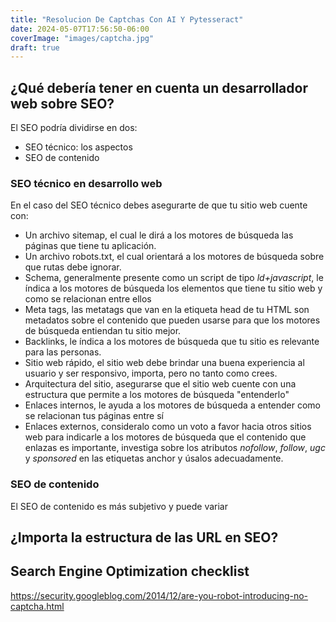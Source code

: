 ```yaml
---
title: "Resolucion De Captchas Con AI Y Pytesseract"
date: 2024-05-07T17:56:50-06:00
coverImage: "images/captcha.jpg"
draft: true
---
```




## ¿Qué debería tener en cuenta un desarrollador web sobre SEO?

El SEO podría dividirse en dos:
- SEO técnico: los aspectos 
- SEO de contenido

### SEO técnico en desarrollo web

En el caso del SEO técnico debes asegurarte de que tu sitio web cuente con:

- Un archivo sitemap, el cual le dirá a los motores de búsqueda las páginas que tiene tu aplicación.
- Un archivo robots.txt, el cual orientará a los motores de búsqueda sobre que rutas debe ignorar.
- Schema, generalmente presente como un script de tipo *ld+javascript*, le índica a los motores de búsqueda los elementos que tiene tu sitio web y como se relacionan entre ellos
- Meta tags, las metatags que van en la etiqueta head de tu HTML son metadatos sobre el contenido que pueden usarse para que los motores de búsqueda entiendan tu sitio mejor.
- Backlinks, le índica a los motores de búsqueda que tu sitio es relevante para las personas.
- Sitio web rápido, el sitio web debe brindar una buena experiencia al usuario y ser responsivo, importa, pero no tanto como crees.
- Arquitectura del sitio, asegurarse que el sitio web cuente con una estructura que permite a los motores de búsqueda "entenderlo"
- Enlaces internos, le ayuda a los motores de búsqueda a entender como se relacionan tus páginas entre sí
- Enlaces externos, consideralo como un voto a favor hacia otros sitios web para indicarle a los motores de búsqueda que el contenido que enlazas es importante, investiga sobre los atributos *nofollow*, *follow*, *ugc* y *sponsored* en las etiquetas anchor y úsalos adecuadamente.

### SEO de contenido

El SEO de contenido es más subjetivo y puede variar 

## ¿Importa la estructura de las URL en SEO?



## Search Engine Optimization checklist



https://security.googleblog.com/2014/12/are-you-robot-introducing-no-captcha.html